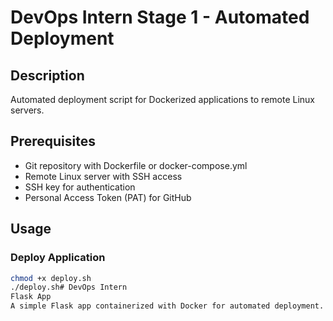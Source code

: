 # DevOps Intern Stage 1 - Automated Deployment

## Description
Automated deployment script for Dockerized applications to remote Linux 
servers.

## Prerequisites
- Git repository with Dockerfile or docker-compose.yml
- Remote Linux server with SSH access
- SSH key for authentication
- Personal Access Token (PAT) for GitHub

## Usage

### Deploy Application
```bash
chmod +x deploy.sh
./deploy.sh# DevOps Intern 
Flask App
A simple Flask app containerized with Docker for automated deployment.
